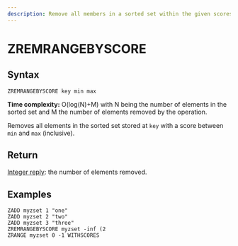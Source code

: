 ```yaml
---
description: Remove all members in a sorted set within the given scores
---
```


# ZREMRANGEBYSCORE

## Syntax

    ZREMRANGEBYSCORE key min max

**Time complexity:** O(log(N)+M) with N being the number of elements in the sorted set and M the number of elements removed by the operation.

Removes all elements in the sorted set stored at `key` with a score between
`min` and `max` (inclusive).

## Return

[Integer reply](https://redis.io/docs/reference/protocol-spec#resp-integers): the number of elements removed.

## Examples

```cli
ZADD myzset 1 "one"
ZADD myzset 2 "two"
ZADD myzset 3 "three"
ZREMRANGEBYSCORE myzset -inf (2
ZRANGE myzset 0 -1 WITHSCORES
```
